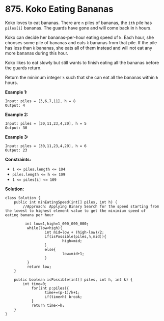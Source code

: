 # 875. Koko Eating Bananas

Koko loves to eat bananas. There are `n` piles of bananas, the `ith` pile has `piles[i]` bananas. The guards have gone and will come back in `h` hours.

Koko can decide her bananas-per-hour eating speed of `k`. Each hour, she chooses some pile of bananas and eats `k` bananas from that pile. If the pile has less than `k` bananas, she eats all of them instead and will not eat any more bananas during this hour.

Koko likes to eat slowly but still wants to finish eating all the bananas before the guards return.

Return the minimum integer `k` such that she can eat all the bananas within `h` hours.

**Example 1:**
```
Input: piles = [3,6,7,11], h = 8
Output: 4
```
**Example 2:**
```
Input: piles = [30,11,23,4,20], h = 5
Output: 30
```
**Example 3:**
```
Input: piles = [30,11,23,4,20], h = 6
Output: 23
``` 
**Constraints:**

* `1 <= piles.length <= 104`
* `piles.length <= h <= 109`
* `1 <= piles[i] <= 109`

**Solution:**
```
class Solution {
    public int minEatingSpeed(int[] piles, int h) {
        //Approach: Applying Binary Search for the speed starting from the lowest to highest element value to get the minimium speed of eating banana per hour

         int low=1,high=1_000_000_000;
          while(low<high){
                  int mid=low + (high-low)/2;
                  if(isPossible(piles,h,mid)){
                          high=mid;
                  }
                  else{
                          low=mid+1;
                  }
          }
          return low;
    }

    public boolean isPossible(int[] piles, int h, int k) {
        int time=0;
            for(int p:piles){
                  time+=(p-1)/k+1;
                  if(time>h) break;
            }
            return time<=h;
    }
}
```
